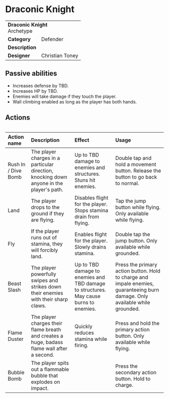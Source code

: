 # Draconic Knight
<table>
  <tbody>
    <tr>
      <td colspan="2">
        <b>Draconic Knight</b>
        <section>Archetype</section>
      </td>
    </tr>
    <tr>
      <td>
        <b>Category</b>
      </td>
      <td>Defender</td>
    </tr>
    <tr>
      <td>
        <b>Description</b>
      </td>
      <td></td>
    </tr>
    <tr>
      <td>
        <b>Designer</b>
      </td>
      <td>Christian Toney</td>
    </tr>
  </tbody>
<table>

## Passive abilities
* Increases defense by TBD. 
* Increases HP by TBD.
* Enemies will take damage if they touch the player.
* Wall climbing enabled as long as the player has both hands.

## Actions
<table>
  <thead>
    <tr>
      <th align="left">Action name</th>
      <th align="left">Description</th>
      <th align="left">Effect</th>
      <th align="left">Usage</th>
    </tr>
  </thead>
  <tbody>
    <tr>
      <td>Rush In / Dive Bomb</td>
      <td>The player charges in a particular direction, knocking down anyone in the player's path.</td>
      <td>Up to TBD damage to enemies and structures. Stuns hit enemies.</td>
      <td>Double tap and hold a movement button. Release the button to go back to normal.</td>
    </tr>
    <tr>
      <td>Land</td>
      <td>The player drops to the ground if they are flying.</td>
      <td>Disables flight for the player. Stops stamina drain from flying.</td>
      <td>Tap the jump button while flying. Only available while flying.</td>
    </tr>
    <tr>
      <td>Fly</td>
      <td>If the player runs out of stamina, they will forcibly land.</td>
      <td>Enables flight for the player. Slowly drains stamina.</td>
      <td>Double tap the jump button. Only available while grounded.</td>
    </tr>
    <tr>
      <td>Beast Slash</td>
      <td>The player powerfully swipes and strikes down their enemies with their sharp claws.</td>
      <td>Up to TBD damage to enemies and TBD damage to structures. May cause burns to enemies.</td>
      <td>Press the primary action button. Hold to charge and impale enemies, guaranteeing burn damage. Only available while grounded.</td>
    </tr>
    <tr>
      <td>Flame Duster</td>
      <td>The player charges their flame breath and creates a huge, badass flame wall after a second.</td>
      <td>Quickly reduces stamina while firing.</td>
      <td>Press and hold the primary action button. Only available while flying.</td>
    </tr>
    <tr>
      <td>Bubble Bomb</td>
      <td>The player spits out a flammable bubble that explodes on impact.</td>
      <td></td>
      <td>Press the secondary action button. Hold to charge.</td>
    </tr>
  </tbody>
</table>